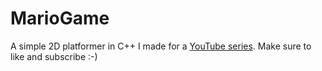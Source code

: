 # MarioGame
A simple 2D platformer in C++ I made for a [YouTube series](https://www.youtube.com/playlist?list=PLlnvVTSJ0XwdnquTl8y5xvsY4aka_8h8H).
Make sure to like and subscribe :-)
